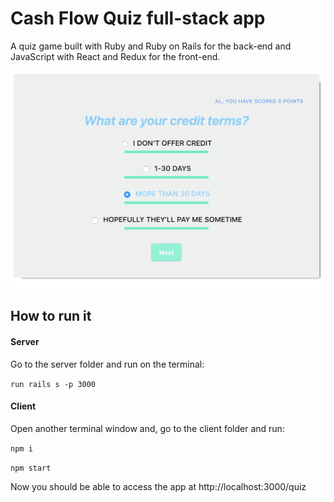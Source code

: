 # Cash Flow Quiz full-stack app

A quiz game built with Ruby and Ruby on Rails for the back-end and JavaScript with React and Redux for the front-end.

![Cash Flow Quiz](/readme_images/app_sample.png)

## How to run it

#### Server

Go to the server folder and run on the terminal:

```run rails s -p 3000 ```

#### Client

Open another terminal window and, go to the client folder and run:

```npm i ```

```npm start ```

Now you should be able to access the app at http://localhost:3000/quiz


